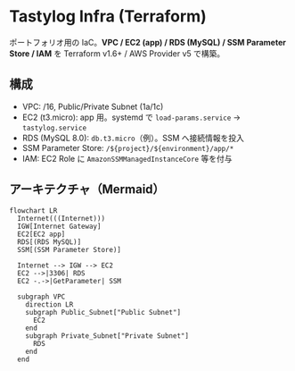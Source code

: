 # Tastylog Infra (Terraform)

ポートフォリオ用の IaC。**VPC / EC2 (app) / RDS (MySQL) / SSM Parameter Store / IAM** を Terraform v1.6+ / AWS Provider v5 で構築。

## 構成
- VPC: /16, Public/Private Subnet (1a/1c)
- EC2 (t3.micro): app 用。systemd で `load-params.service` → `tastylog.service`
- RDS (MySQL 8.0): `db.t3.micro`（例）。SSM へ接続情報を投入
- SSM Parameter Store: `/${project}/${environment}/app/*`
- IAM: EC2 Role に `AmazonSSMManagedInstanceCore` 等を付与

## アーキテクチャ（Mermaid）
```mermaid
flowchart LR
  Internet(((Internet)))
  IGW[Internet Gateway]
  EC2[EC2 app]
  RDS[(RDS MySQL)]
  SSM[(SSM Parameter Store)]

  Internet --> IGW --> EC2
  EC2 -->|3306| RDS
  EC2 -.->|GetParameter| SSM

  subgraph VPC
    direction LR
    subgraph Public_Subnet["Public Subnet"]
      EC2
    end
    subgraph Private_Subnet["Private Subnet"]
      RDS
    end
  end
